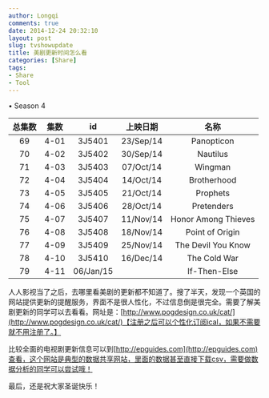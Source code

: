 ```yaml
---
author: Longqi
comments: true
date: 2014-12-24 20:32:10
layout: post
slug: tvshowupdate
title: 美剧更新时间怎么看
categories: [Share]
tags:
- Share
- Tool
---
```

• Season 4

|  总集数  |  集数  |   id     |      上映日期      |         名称          |
|:----:|:----:|:---------:|:------------:|:-------------------:|
|  69  | 4-01 |  3J5401   |  23/Sep/14   |     Panopticon      |
|  70  | 4-02 |  3J5402   |  30/Sep/14   |      Nautilus       |
|  71  | 4-03 |  3J5403   |  07/Oct/14   |       Wingman       |
|  72  | 4-04 |  3J5404   |  14/Oct/14   |     Brotherhood     |
|  73  | 4-05 |  3J5405   |  21/Oct/14   |      Prophets       |
|  74  | 4-06 |  3J5406   |  28/Oct/14   |     Pretenders      |
|  75  | 4-07 |  3J5407   |  11/Nov/14   | Honor Among Thieves |
|  76  | 4-08 |  3J5408   |  18/Nov/14   |   Point of Origin   |
|  77  | 4-09 |  3J5409   |  25/Nov/14   | The Devil You Know  |
|  78  | 4-10 |  3J5410   |  16/Dec/14   |    The Cold War     |
|  79  | 4-11 | 06/Jan/15 |  |      If-Then-Else      |
人人影视当了之后，去哪里看美剧的更新都不知道了。搜了半天，发现一个英国的网站提供更新的提醒服务，界面不是很人性化，不过信息倒是很完全。需要了解美剧更新的同学可以去看看。网址是：[http://www.pogdesign.co.uk/cat/](http://www.pogdesign.co.uk/cat/)【注册之后可以个性化订阅ical，如果不需要就不用注册了。】

比较全面的电视剧更新信息可以到[http://epguides.com](http://epguides.com)查看，这个网站是典型的数据共享网站，里面的数据甚至直接下载csv，需要做数据分析的同学可以尝试哦！

最后，还是祝大家圣诞快乐！

